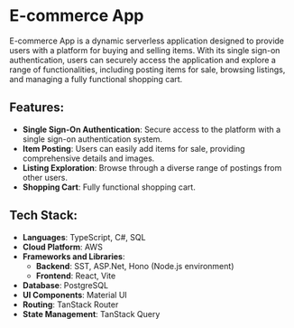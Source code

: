 # **E-commerce App**

E-commerce App is a dynamic serverless application designed to provide users with a platform for buying and selling items. With its single sign-on authentication,
users can securely access the application and explore a range of functionalities, including posting items for sale, browsing listings, and managing a fully functional shopping cart.

## Features:
- **Single Sign-On Authentication**: Secure access to the platform with a single sign-on authentication system.
- **Item Posting**: Users can easily add items for sale, providing comprehensive details and images.
- **Listing Exploration**: Browse through a diverse range of postings from other users.
- **Shopping Cart**: Fully functional shopping cart.

## **Tech Stack**:
- **Languages**: TypeScript, C#, SQL
- **Cloud Platform**: AWS
- **Frameworks and Libraries**:
  - **Backend**: SST, ASP.Net, Hono (Node.js environment)
  - **Frontend**: React, Vite
- **Database**: PostgreSQL
- **UI Components**: Material UI
- **Routing**: TanStack Router
- **State Management**: TanStack Query

